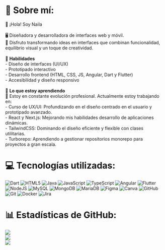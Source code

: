 # 💫 Sobre mí:
👋 ¡Hola! Soy Naila<br><br>🖥️ Diseñadora y desarrolladora de interfaces web y móvil.<br>🎨 Disfruto transformando ideas en interfaces que combinan funcionalidad, equilibrio visual y un toque de creatividad.<br><br>🚀 **Habilidades**<br>- Diseño de interfaces (UI/UX)<br>- Prototipado interactivo<br>- Desarrollo frontend (HTML, CSS, JS, Angular, Dart y Flutter)<br>- Accesibilidad y diseño responsivo<br><br>📖 **Lo que estoy aprendiendo**<br>🌱 Estoy en constante evolución profesional. Actualmente estoy trabajando en:<br>- Curso de UX/UI: Profundizando en el diseño centrado en el usuario y prototipado avanzado.<br>- React y Next.js: Mejorando mis habilidades desarrollo de aplicaciones dinámicas.<br>- TailwindCSS: Dominando el diseño eficiente y flexible con clases utilitarias.<br>- Turborepo: Aprendiendo a gestionar repositorios monorepo para proyectos a gran escala.


# 💻 Tecnologías utilizadas:
![Dart](https://img.shields.io/badge/dart-%230175C2.svg?style=flat&logo=dart&logoColor=white) ![HTML5](https://img.shields.io/badge/html5-%23E34F26.svg?style=flat&logo=html5&logoColor=white) ![Java](https://img.shields.io/badge/java-%23ED8B00.svg?style=flat&logo=openjdk&logoColor=white) ![JavaScript](https://img.shields.io/badge/javascript-%23323330.svg?style=flat&logo=javascript&logoColor=%23F7DF1E) ![TypeScript](https://img.shields.io/badge/typescript-%23007ACC.svg?style=flat&logo=typescript&logoColor=white) ![Angular](https://img.shields.io/badge/angular-%23DD0031.svg?style=flat&logo=angular&logoColor=white) ![Flutter](https://img.shields.io/badge/Flutter-%2302569B.svg?style=flat&logo=Flutter&logoColor=white) ![NodeJS](https://img.shields.io/badge/node.js-6DA55F?style=flat&logo=node.js&logoColor=white) ![MySQL](https://img.shields.io/badge/mysql-4479A1.svg?style=flat&logo=mysql&logoColor=white) ![MongoDB](https://img.shields.io/badge/MongoDB-%234ea94b.svg?style=flat&logo=mongodb&logoColor=white) ![MariaDB](https://img.shields.io/badge/MariaDB-003545?style=flat&logo=mariadb&logoColor=white) ![Figma](https://img.shields.io/badge/figma-%23F24E1E.svg?style=flat&logo=figma&logoColor=white) ![Canva](https://img.shields.io/badge/Canva-%2300C4CC.svg?style=flat&logo=Canva&logoColor=white) ![GitHub](https://img.shields.io/badge/github-%23121011.svg?style=flat&logo=github&logoColor=white) ![Git](https://img.shields.io/badge/git-%23F05033.svg?style=flat&logo=git&logoColor=white) ![Docker](https://img.shields.io/badge/docker-%230db7ed.svg?style=flat&logo=docker&logoColor=white) ![Jira](https://img.shields.io/badge/jira-%230A0FFF.svg?style=flat&logo=jira&logoColor=white)
# 📊 Estadísticas de GitHub:
![](https://github-readme-stats.vercel.app/api?username=nailalvz&theme=nightowl&hide_border=false&include_all_commits=false&count_private=false)<br/>
![](https://github-readme-streak-stats.herokuapp.com/?user=nailalvz&theme=nightowl&hide_border=false)<br/>
![](https://github-readme-stats.vercel.app/api/top-langs/?username=nailalvz&theme=nightowl&hide_border=false&include_all_commits=false&count_private=false&layout=compact)

<!-- Proudly created with GPRM ( https://gprm.itsvg.in ) -->
